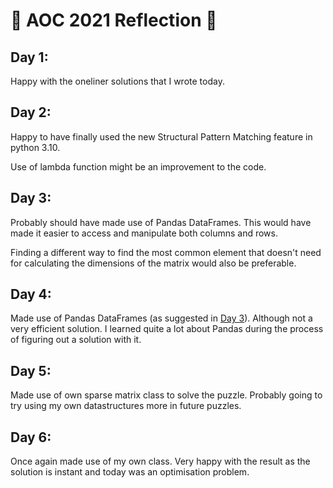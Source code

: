 # 🎄 AOC 2021 Reflection 🎄

## Day 1:
Happy with the oneliner solutions that I wrote today.
## Day 2:
Happy to have finally used the new Structural Pattern Matching feature 
in python 3.10.

Use of lambda function might be an improvement to the code.

## Day 3:
Probably should have made use of Pandas DataFrames. This would have made it easier
to access and manipulate both columns and rows.

Finding a different way to find the most common element
that doesn't need for calculating the dimensions of the matrix  would also
be preferable.

## Day 4:
Made use of Pandas DataFrames (as suggested in [Day 3](#day-3)). Although not a very efficient solution. I learned quite a lot
about Pandas during the process of figuring out a solution with it.

## Day 5:
Made use of own sparse matrix class to solve the puzzle. Probably going to try using my own datastructures
more in future puzzles.

## Day 6:
Once again made use of my own class. Very happy with the result as the solution is instant and today
was an optimisation problem.